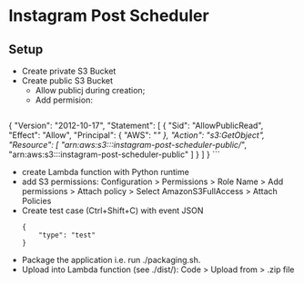 # Instagram Post Scheduler

## Setup

- Create private S3 Bucket 
- Create public S3 Bucket
  - Allow publicj during creation;
  - Add permision:
    ```
{
    "Version": "2012-10-17",
    "Statement": [
        {
            "Sid": "AllowPublicRead",
            "Effect": "Allow",
            "Principal": {
                "AWS": "*"
            },
            "Action": "s3:GetObject",
            "Resource": [
                "arn:aws:s3:::instagram-post-scheduler-public/*",
                "arn:aws:s3:::instagram-post-scheduler-public"
            ]
        }
    ]
}
    ```
- create Lambda function with Python runtime
- add S3 permissions:
    Configuration > Permissions > Role Name > Add permissions > Attach policy > Select AmazonS3FullAccess > Attach Policies
- Create test case (Ctrl+Shift+C) with event JSON
    ```
    {
        "type": "test"
    }
    ```
- Package the application i.e. run ./packaging.sh.
- Upload into Lambda function (see ./dist/): Code > Upload from > .zip file